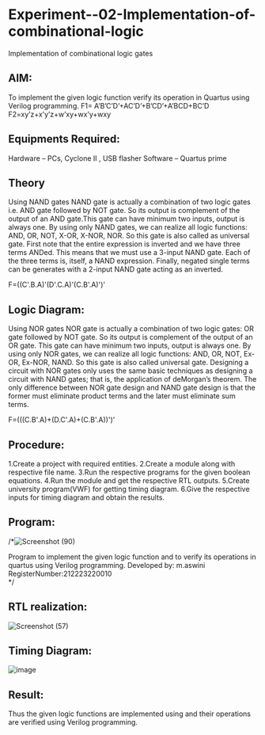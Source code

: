 # Experiment--02-Implementation-of-combinational-logic
Implementation of combinational logic gates
 
## AIM:
To implement the given logic function verify its operation in Quartus using Verilog programming.
 F1= A’B’C’D’+AC’D’+B’CD’+A’BCD+BC’D
F2=xy’z+x’y’z+w’xy+wx’y+wxy
 
 
 
## Equipments Required:
Hardware – PCs, Cyclone II , USB flasher
Software – Quartus prime


## Theory
Using NAND gates
NAND gate is actually a combination of two logic gates i.e. AND gate followed by NOT gate. So its output is complement of the output of an AND gate.This gate can have minimum two inputs, output is always one. By using only NAND gates, we can realize all logic functions: AND, OR, NOT, X-OR, X-NOR, NOR. So this gate is also called as universal gate. First note that the entire expression is inverted and we have three terms ANDed. This means that we must use a 3-input NAND gate. Each of the three terms is, itself, a NAND expression. Finally, negated single terms can be generates with a 2-input NAND gate acting as an inverted.

F=((C'.B.A)'(D'.C.A)'(C.B'.A)')'

## Logic Diagram:
Using NOR gates NOR gate is actually a combination of two logic gates: OR gate followed by NOT gate. So its output is complement of the output of an OR gate. This gate can have minimum two inputs, output is always one. By using only NOR gates, we can realize all logic functions: AND, OR, NOT, Ex-OR, Ex-NOR, NAND. So this gate is also called universal gate. Designing a circuit with NOR gates only uses the same basic techniques as designing a circuit with NAND gates; that is, the application of deMorgan’s theorem. The only difference between NOR gate design and NAND gate design is that the former must eliminate product terms and the later must eliminate sum terms.

F=(((C.B'.A)+(D.C'.A)+(C.B'.A))')' 

## Procedure:
1.Create a project with required entities. 2.Create a module along with respective file name. 3.Run the respective programs for the given boolean equations. 4.Run the module and get the respective RTL outputs. 5.Create university program(VWF) for getting timing diagram. 6.Give the respective inputs for timing diagram and obtain the results.
## Program:
/*![Screenshot (90)](https://github.com/aswini068/Experiment--02-Implementation-of-combinational-logic-/assets/149219827/8b21e210-7a79-434e-aa21-a3753bc492d1)

Program to implement the given logic function and to verify its operations in quartus using Verilog programming.
Developed by: m.aswini
RegisterNumber:212223220010  
*/
## RTL realization:
![Screenshot (57)](https://github.com/aswini068/Experiment--02-Implementation-of-combinational-logic-/assets/149219827/0ab2813e-77bc-4242-ab5e-779690c15d2d)

## Timing Diagram:
![image](https://github.com/aswini068/Experiment--02-Implementation-of-combinational-logic-/assets/149219827/6184cd0f-1769-451e-b828-d2d336acdb57)

## Result:
Thus the given logic functions are implemented using  and their operations are verified using Verilog programming.
